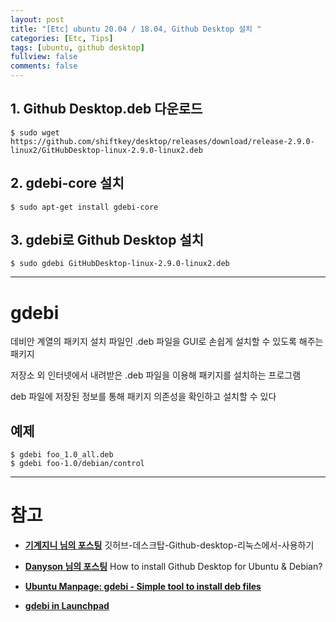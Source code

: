 ```yaml
---
layout: post
title: "[Etc] ubuntu 20.04 / 18.04, Github Desktop 설치 "
categories: [Etc, Tips]
tags: [ubuntu, github desktop]
fullview: false
comments: false
---
```


## 1. Github Desktop.deb 다운로드

```console
$ sudo wget https://github.com/shiftkey/desktop/releases/download/release-2.9.0-linux2/GitHubDesktop-linux-2.9.0-linux2.deb
```

## 2. gdebi-core 설치

```console
$ sudo apt-get install gdebi-core
```

## 3. gdebi로 Github Desktop 설치

```console
$ sudo gdebi GitHubDesktop-linux-2.9.0-linux2.deb
```

---

# gdebi

데비안 계열의 패키지 설치 파일인 .deb 파일을 GUI로 손쉽게 설치할 수 있도록 해주는 패키지

저장소 외 인터넷에서 내려받은 .deb 파일을 이용해 패키지를 설치하는 프로그램

deb 파일에 저장된 정보를 통해 패키지 의존성을 확인하고 설치할 수 있다

## 예제

```console
$ gdebi foo_1.0_all.deb
$ gdebi foo-1.0/debian/control
```

---

# 참고

- **[기계지니 님의 포스팅](https://haaringa.tistory.com/entry/깃허브-데스크탑-Github-desktop-리눅스에서-사용하기 "깃허브-데스크탑-Github-desktop-리눅스에서-사용하기")**
깃허브-데스크탑-Github-desktop-리눅스에서-사용하기

- **[Danyson 님의 포스팅](https://dev.to/danyson/how-to-install-github-desktop-for-ubuntu-debian-4hko "How to install Github Desktop for Ubuntu & Debian?")**
How to install Github Desktop for Ubuntu & Debian?

- **[Ubuntu Manpage: gdebi - Simple tool to install deb files](http://manpages.ubuntu.com/manpages/bionic/man1/gdebi.1.html "Manpage")**

- **[gdebi in Launchpad](https://launchpad.net/gdebi/ "Launchpad")**